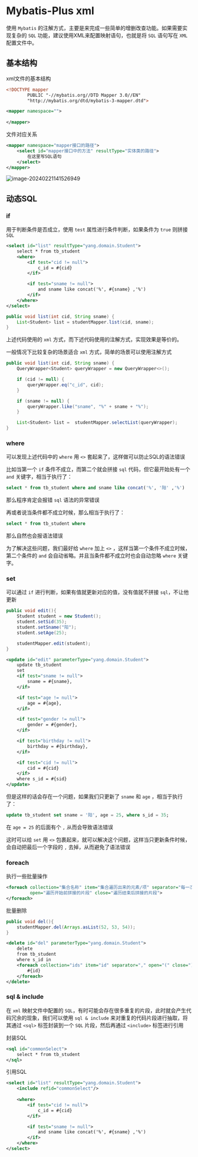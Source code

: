 # Mybatis-Plus xml

使用 `Mybatis` 的注解方式，主要是来完成一些简单的增删改查功能。如果需要实现复杂的 `SQL` 功能，建议使用XML来配置映射语句，也就是将 `SQL` 语句写在 `XML` 配置文件中。



## 基本结构

xml文件的基本结构

```xml
<!DOCTYPE mapper
        PUBLIC "-//mybatis.org//DTD Mapper 3.0//EN"
        "http://mybatis.org/dtd/mybatis-3-mapper.dtd">

<mapper namespace="">
    
</mapper>
```



文件对应关系

```xml
<mapper namespace="mapper接口的路径">
    <select id="mapper接口中的方法" resultType="实体类的路径">
        在这里写SQL语句
    </select>
</mapper>
```

![image-20240221141526949](./image/image-20240221141526949.png)



## 动态SQL

### if

用于判断条件是否成立，使用 `test` 属性进行条件判断，如果条件为 `true` 则拼接 `SQL`

```xml
<select id="list" resultType="yang.domain.Student">
    select * from tb_student
    <where>
        <if test="cid != null">
            c_id = #{cid}
        </if>

        <if test="sname != null">
            and sname like concat('%', #{sname} ,'%')
        </if>
    </where>
</select>
```
```java
public void list(int cid, String sname) {
    List<Student> list = studentMapper.list(cid, sname);
}
```



上述代码使用的 `xml` 方式，而下述代码使用的注解方式，实现效果是等价的。

一般情况下比较复杂的场景适合 `xml` 方式，简单的场景可以使用注解方式

```java
public void list(int cid, String sname) {
    QueryWrapper<Student> queryWrapper = new QueryWrapper<>();

    if (cid != null) {
        queryWrapper.eq("c_id", cid);
    }

    if (sname != null) {
        queryWrapper.like("sname", "%" + sname + "%");
    }

	List<Student> list =  studentMapper.selectList(queryWrapper);
}
```



### where

可以发现上述代码中的 `where` 用 `<>` 套起来了，这样做可以防止SQL的语法错误



比如当第一个 `if` 条件不成立，而第二个就会拼接 `sql` 代码，但它最开始处有一个 `and` 关键字，相当于执行了：

```sql
select * from tb_student where and sname like concat('%', '阳' ,'%')
```

那么程序肯定会报错 `sql` 语法的异常错误



再或者说当条件都不成立时候，那么相当于执行了：

```sql
select * from tb_student where
```

那么自然也会报语法错误



为了解决这些问题，我们最好给 `where` 加上 `<>` ，这样当第一个条件不成立时候，第二个条件的 `and` 会自动省略。并且当条件都不成立时也会自动忽略 `where` 关键字。



### set

可以通过 `if` 进行判断，如果有值就更新对应的值，没有值就不拼接 `sql`，不让他更新

```java
public void edit(){
    Student student = new Student();
    student.setSid(35);
    student.setSname("阳");
    student.setAge(25);

    studentMapper.edit(student);
}
```

```xml
<update id="edit" parameterType="yang.domain.Student">
    update tb_student
    set
    <if test="sname != null">
        sname = #{sname},
    </if>

    <if test="age != null">
        age = #{age},
    </if>

    <if test="gender != null">
        gender = #{gender},
    </if>

    <if test="birthday != null">
        birthday = #{birthday},
    </if>

    <if test="cid != null">
        cid = #{cid}
    </if>
    where s_id = #{sid}
</update>
```

但是这样的话会存在一个问题，如果我们只更新了 `sname` 和 `age` ，相当于执行了：

```sql
update tb_student set sname = '阳', age = 25, where s_id = 35;
```

在 `age = 25` 的后面有个 `,` 从而会导致语法错误

这时可以给 `set` 用 `<>` 包裹起来，就可以解决这个问题，这样当只更新条件时候，会自动把最后一个字段的 `,` 去掉，从而避免了语法错误



### foreach

执行一些批量操作

```xml
<foreach collection="集合名称" item="集合遍历出来的元素/项" separator="每一次遍历使用的分隔符" 
         open="遍历开始前拼接的片段" close="遍历结束后拼接的片段">
</foreach>
```

批量删除

```java
public void del(){
    studentMapper.del(Arrays.asList(52, 53, 54));
}
```

```xml
<delete id="del" parameterType="yang.domain.Student">
    delete
    from tb_student
    where s_id in
    <foreach collection="ids" item="id" separator="," open="(" close=")">
        #{id}
    </foreach>
</delete>
```



### sql & include

在 `xml` 映射文件中配置的 `SQL`，有时可能会存在很多重复的片段，此时就会产生代码冗余的现象，我们可以使用 `sql & include` 来对重复的代码片段进行抽取，将其通过 `<sql>` 标签封装到一个 `SQL` 片段，然后再通过 `<include>` 标签进行引用

封装SQL

```xml
<sql id="commonSelect">
 	select * from tb_student
</sql>
```

引用SQL

```xml
<select id="list" resultType="yang.domain.Student">
    <include refid="commonSelect"/>
    
    <where>
        <if test="cid != null">
            c_id = #{cid}
        </if>

        <if test="sname != null">
            and sname like concat('%', #{sname} ,'%')
        </if>
    </where>
</select>
```

